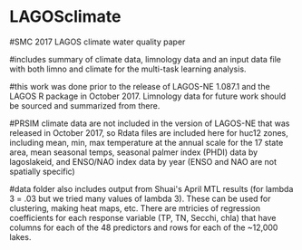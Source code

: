# LAGOSclimate
#SMC 2017 LAGOS climate water quality paper

#includes summary of climate data, limnology data and an input data file with both limno and climate for the multi-task learning analysis.

#this work was done prior to the release of LAGOS-NE 1.087.1 and the LAGOS R package in October 2017.  Limnology data for future work should be sourced and summarized from there.

#PRSIM climate data are not included in the version of LAGOS-NE that was released in October 2017, so Rdata files are included here for huc12 zones, including mean, min, max temperature at the annual scale for the 17 state area, mean seasonal temps, seasonal palmer index (PHDI) data by lagoslakeid, and ENSO/NAO index data by year (ENSO and NAO are not spatially specific)

#data folder also includes output from Shuai's April MTL results (for lambda 3 = .03 but we tried many values of lambda 3). These can be used for clustering, making heat maps, etc. There are mtricies of regression coefficients for each response variable (TP, TN, Secchi, chla) that have columns for each of the 48 predictors and rows for each of the ~12,000 lakes.

